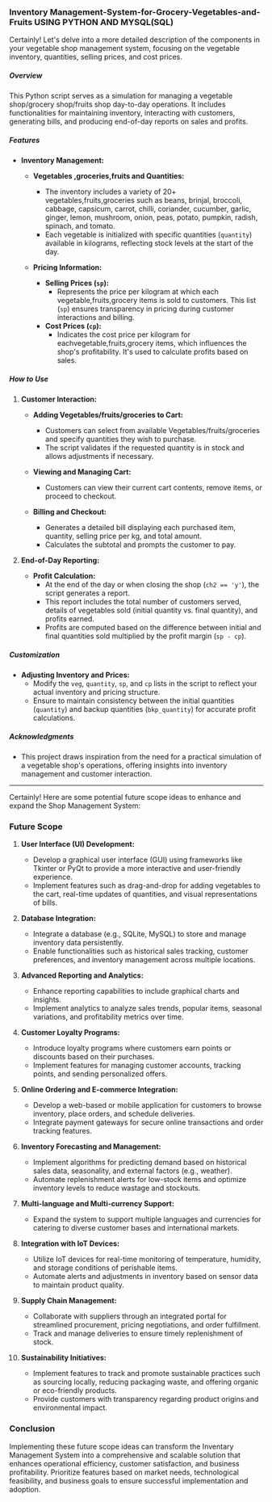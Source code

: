 ### Inventory Management-System-for-Grocery-Vegetables-and-Fruits USING PYTHON AND MYSQL(SQL)

Certainly! Let's delve into a more detailed description of the components in your vegetable shop management system, focusing on the vegetable inventory, quantities, selling prices, and cost prices.




##### Overview
This Python script serves as a simulation for managing a vegetable shop/grocery shop/fruits shop day-to-day operations. It includes functionalities for maintaining inventory, interacting with customers, generating bills, and producing end-of-day reports on sales and profits.

##### Features

- **Inventory Management:**
  - **Vegetables ,groceries,fruits and Quantities:**
    - The inventory includes a variety of 20+ vegetables,fruits,groceries such as beans, brinjal, broccoli, cabbage, capsicum, carrot, chilli, coriander, cucumber, garlic, ginger, lemon, mushroom, onion, peas, potato, pumpkin, radish, spinach, and tomato.
    - Each vegetable is initialized with specific quantities (`quantity`) available in kilograms, reflecting stock levels at the start of the day.

  - **Pricing Information:**
    - **Selling Prices (`sp`):**
      - Represents the price per kilogram at which each vegetable,fruits,grocery items is sold to customers. This list (`sp`) ensures transparency in pricing during customer interactions and billing.
    - **Cost Prices (`cp`):**
      - Indicates the cost price per kilogram for eachvegetable,fruits,grocery items, which influences the shop's profitability. It's used to calculate profits based on sales.

##### How to Use


1. **Customer Interaction:**
   - **Adding Vegetables/fruits/groceries to Cart:**
     - Customers can select from available  Vegetables/fruits/groceries and specify quantities they wish to purchase.
     - The script validates if the requested quantity is in stock and allows adjustments if necessary.

   - **Viewing and Managing Cart:**
     - Customers can view their current cart contents, remove items, or proceed to checkout.

   - **Billing and Checkout:**
     - Generates a detailed bill displaying each purchased item, quantity, selling price per kg, and total amount.
     - Calculates the subtotal and prompts the customer to pay.

2. **End-of-Day Reporting:**
   - **Profit Calculation:**
     - At the end of the day or when closing the shop (`ch2 == 'y'`), the script generates a report.
     - This report includes the total number of customers served, details of vegetables sold (initial quantity vs. final quantity), and profits earned.
     - Profits are computed based on the difference between initial and final quantities sold multiplied by the profit margin (`sp - cp`).

##### Customization
- **Adjusting Inventory and Prices:**
  - Modify the `veg`, `quantity`, `sp`, and `cp` lists in the script to reflect your actual inventory and pricing structure.
  - Ensure to maintain consistency between the initial quantities (`quantity`) and backup quantities (`bkp_quantity`) for accurate profit calculations.







##### Acknowledgments
- This project draws inspiration from the need for a practical simulation of a vegetable shop's operations, offering insights into inventory management and customer interaction.

---
Certainly! Here are some potential future scope ideas to enhance and expand the  Shop Management System:

### Future Scope

1. **User Interface (UI) Development:**
   - Develop a graphical user interface (GUI) using frameworks like Tkinter or PyQt to provide a more interactive and user-friendly experience.
   - Implement features such as drag-and-drop for adding vegetables to the cart, real-time updates of quantities, and visual representations of bills.

2. **Database Integration:**
   - Integrate a database (e.g., SQLite, MySQL) to store and manage inventory data persistently.
   - Enable functionalities such as historical sales tracking, customer preferences, and inventory management across multiple locations.

3. **Advanced Reporting and Analytics:**
   - Enhance reporting capabilities to include graphical charts and insights.
   - Implement analytics to analyze sales trends, popular items, seasonal variations, and profitability metrics over time.

4. **Customer Loyalty Programs:**
   - Introduce loyalty programs where customers earn points or discounts based on their purchases.
   - Implement features for managing customer accounts, tracking points, and sending personalized offers.

5. **Online Ordering and E-commerce Integration:**
   - Develop a web-based or mobile application for customers to browse inventory, place orders, and schedule deliveries.
   - Integrate payment gateways for secure online transactions and order tracking features.

6. **Inventory Forecasting and Management:**
   - Implement algorithms for predicting demand based on historical sales data, seasonality, and external factors (e.g., weather).
   - Automate replenishment alerts for low-stock items and optimize inventory levels to reduce wastage and stockouts.

7. **Multi-language and Multi-currency Support:**
   - Expand the system to support multiple languages and currencies for catering to diverse customer bases and international markets.

8. **Integration with IoT Devices:**
   - Utilize IoT devices for real-time monitoring of temperature, humidity, and storage conditions of perishable items.
   - Automate alerts and adjustments in inventory based on sensor data to maintain product quality.

9. **Supply Chain Management:**
   - Collaborate with suppliers through an integrated portal for streamlined procurement, pricing negotiations, and order fulfillment.
   - Track and manage deliveries to ensure timely replenishment of stock.

10. **Sustainability Initiatives:**
    - Implement features to track and promote sustainable practices such as sourcing locally, reducing packaging waste, and offering organic or eco-friendly products.
    - Provide customers with transparency regarding product origins and environmental impact.

### Conclusion

Implementing these future scope ideas can transform the Inventary  Management System into a comprehensive and scalable solution that enhances operational efficiency, customer satisfaction, and business profitability. Prioritize features based on market needs, technological feasibility, and business goals to ensure successful implementation and adoption.

